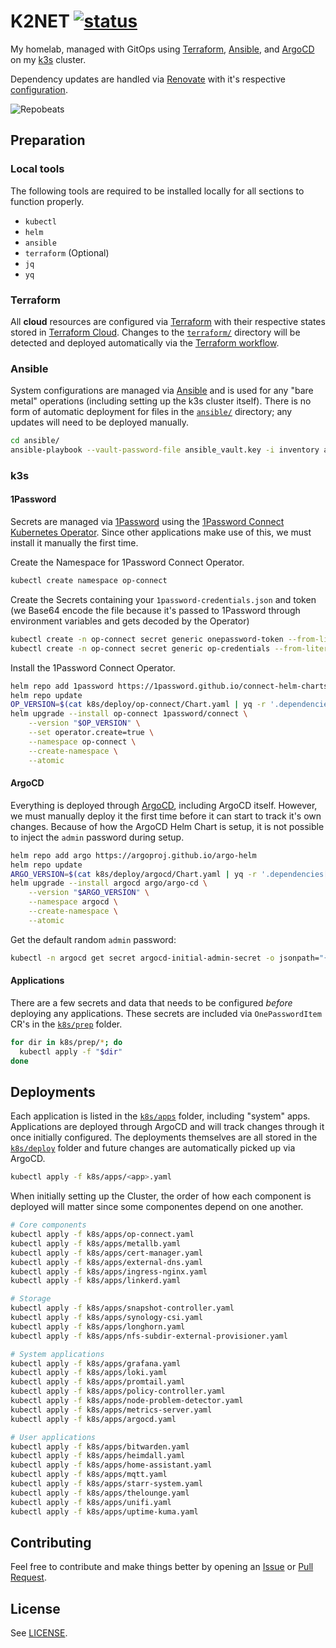 # K2NET [![status](https://img.shields.io/badge/Status-2ea043)](https://status.kyle2.net/)

My homelab, managed with GitOps using [Terraform](https://www.terraform.io/), [Ansible](https://www.ansible.com/), and [ArgoCD](https://argoproj.github.io/cd/) on my [k3s](https://k3s.io/) cluster.

Dependency updates are handled via [Renovate](https://github.com/renovatebot/renovate) with it's respective [configuration](.github/renovate.json).

![Repobeats](https://repobeats.axiom.co/api/embed/7c6b1531114f03fd7eeb3b3a7d089e9ea7e9949d.svg)

## Preparation

### Local tools

The following tools are required to be installed locally for all sections to function properly.

- `kubectl`
- `helm`
- `ansible`
- `terraform` (Optional)
- `jq`
- `yq`

### Terraform

All **cloud** resources are configured via [Terraform](https://www.terraform.io/) with their respective states stored in [Terraform Cloud](https://app.terraform.io/session). Changes to the [`terraform/`](terraform/) directory will be detected and deployed automatically via the [Terraform workflow](.github/workflows/terraform.yaml).

### Ansible

System configurations are managed via [Ansible](https://www.ansible.com/) and is used for any "bare metal" operations (including setting up the k3s cluster itself). There is no form of automatic deployment for files in the [`ansible/`](ansible/) directory; any updates will need to be deployed manually.

```sh
cd ansible/
ansible-playbook --vault-password-file ansible_vault.key -i inventory all.yaml
```

### k3s

#### 1Password

Secrets are managed via [1Password](https://1password.com/) using the [1Password Connect Kubernetes Operator](https://github.com/1Password/onepassword-operator). Since other applications make use of this, we must install it manually the first time.

Create the Namespace for 1Password Connect Operator.

```sh
kubectl create namespace op-connect
```

Create the Secrets containing your `1password-credentials.json` and token (we Base64 encode the file because it's passed to 1Password through environment variables and gets decoded by the Operator)

```sh
kubectl create -n op-connect secret generic onepassword-token --from-literal=token=<your token here>
kubectl create -n op-connect secret generic op-credentials --from-literal=1password-credentials.json=$(base64 -w0 1password-credentials.json)
```

Install the 1Password Connect Operator.

```sh
helm repo add 1password https://1password.github.io/connect-helm-charts
helm repo update
OP_VERSION=$(cat k8s/deploy/op-connect/Chart.yaml | yq -r '.dependencies[0].version')
helm upgrade --install op-connect 1password/connect \
    --version "$OP_VERSION" \
    --set operator.create=true \
    --namespace op-connect \
    --create-namespace \
    --atomic
```

#### ArgoCD

Everything is deployed through [ArgoCD](https://argoproj.github.io/cd/), including ArgoCD itself. However, we must manually deploy it the first time before it can start to track it's own changes.
Because of how the ArgoCD Helm Chart is setup, it is not possible to inject the `admin` password during setup.

```sh
helm repo add argo https://argoproj.github.io/argo-helm
helm repo update
ARGO_VERSION=$(cat k8s/deploy/argocd/Chart.yaml | yq -r '.dependencies[0].version')
helm upgrade --install argocd argo/argo-cd \
    --version "$ARGO_VERSION" \
    --namespace argocd \
    --create-namespace \
    --atomic
```

Get the default random `admin` password:

```sh
kubectl -n argocd get secret argocd-initial-admin-secret -o jsonpath="{.data.password}" | base64 -d
```

#### Applications

There are a few secrets and data that needs to be configured _before_ deploying any applications. These secrets are included via `OnePasswordItem` CR's in the [`k8s/prep`](k8s/prep/) folder.

```sh
for dir in k8s/prep/*; do
  kubectl apply -f "$dir"
done
```

## Deployments

Each application is listed in the [`k8s/apps`](k8s/apps/) folder, including "system" apps. Applications are deployed through ArgoCD and will track changes through it once initially configured. The deployments themselves are all stored in the [`k8s/deploy`](k8s/deploy/) folder and future changes are automatically picked up via ArgoCD.

```sh
kubectl apply -f k8s/apps/<app>.yaml
```

When initially setting up the Cluster, the order of how each component is deployed will matter since some componentes depend on one another.

```sh
# Core components
kubectl apply -f k8s/apps/op-connect.yaml
kubectl apply -f k8s/apps/metallb.yaml
kubectl apply -f k8s/apps/cert-manager.yaml
kubectl apply -f k8s/apps/external-dns.yaml
kubectl apply -f k8s/apps/ingress-nginx.yaml
kubectl apply -f k8s/apps/linkerd.yaml

# Storage
kubectl apply -f k8s/apps/snapshot-controller.yaml
kubectl apply -f k8s/apps/synology-csi.yaml
kubectl apply -f k8s/apps/longhorn.yaml
kubectl apply -f k8s/apps/nfs-subdir-external-provisioner.yaml

# System applications
kubectl apply -f k8s/apps/grafana.yaml
kubectl apply -f k8s/apps/loki.yaml
kubectl apply -f k8s/apps/promtail.yaml
kubectl apply -f k8s/apps/policy-controller.yaml
kubectl apply -f k8s/apps/node-problem-detector.yaml
kubectl apply -f k8s/apps/metrics-server.yaml
kubectl apply -f k8s/apps/argocd.yaml

# User applications
kubectl apply -f k8s/apps/bitwarden.yaml
kubectl apply -f k8s/apps/heimdall.yaml
kubectl apply -f k8s/apps/home-assistant.yaml
kubectl apply -f k8s/apps/mqtt.yaml
kubectl apply -f k8s/apps/starr-system.yaml
kubectl apply -f k8s/apps/thelounge.yaml
kubectl apply -f k8s/apps/unifi.yaml
kubectl apply -f k8s/apps/uptime-kuma.yaml
```

## Contributing

Feel free to contribute and make things better by opening an [Issue](https://github.com/IAreKyleW00t/k2net/issues) or [Pull Request](https://github.com/IAreKyleW00t/k2net/pulls).

## License

See [LICENSE](LICENSE).
